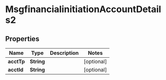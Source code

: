 

# MsgfinancialinitiationAccountDetails2

## Properties

Name | Type | Description | Notes
------------ | ------------- | ------------- | -------------
**acctTp** | **String** |  |  [optional]
**acctId** | **String** |  |  [optional]



